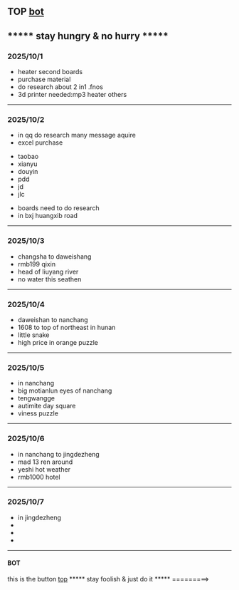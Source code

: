 ## TOP [bot](#bot)
***** stay hungry & no hurry *****
---
### 2025/10/1
- heater second boards
- purchase material
- do research about 2 in1 .fnos
- 3d printer needed:mp3 heater others
---
### 2025/10/2
- in qq do research many message aquire
- excel purchase
 + taobao
 + xianyu
 + douyin
 + pdd
 + jd
 + jlc
- boards need to do research
- in bxj huangxib road
---
### 2025/10/3
- changsha to daweishang
- rmb199 qixin
- head of liuyang river
- no water this seathen
---
### 2025/10/4
- daweishan to nanchang
- 1608 to top of northeast in hunan
- little snake
- high price in orange puzzle
---
### 2025/10/5
- in nanchang
- big motianlun eyes of nanchang
- tengwangge
- autimite day  square 
- viness puzzle
---
### 2025/10/6
- in nanchang to jingdezheng
- mad 13 ren around
- yeshi hot weather
- rmb1000 hotel
---
### 2025/10/7
- in jingdezheng
- 
- 
- 
---
#### BOT
this is the button
[top](#top)
***** stay foolish & just do it *****
=========>
